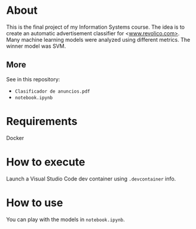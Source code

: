 # About

This is the final project of my Information Systems course. The idea is to create an automatic advertisement classifier for <www.revolico.com>. Many machine learning models were analyzed using different metrics. The winner model was SVM.

## More

See in this repository:

- `Clasificador de anuncios.pdf`
- `notebook.ipynb`

# Requirements

Docker

# How to execute

Launch a Visual Studio Code dev container using `.devcontainer` info.

# How to use

You can play with the models in `notebook.ipynb`.
